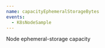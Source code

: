 ```yaml
---
name: capacityEphemeralStorageBytes
events:
  - K8sNodeSample
---
```


Node ephemeral-storage capacity